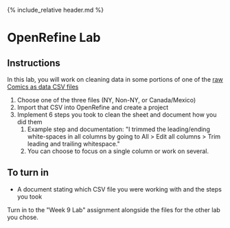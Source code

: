 {% include_relative header.md %}
# OpenRefine Lab
## Instructions
In this lab, you will work on cleaning data in some portions of one of the [raw Comics as data CSV files](https://github.com/ktopham/comics-as-data/tree/master/MARC_data_raw)
1. Choose one of the three files (NY, Non-NY, or Canada/Mexico)
2. Import that CSV into OpenRefine and create a project
3. Implement 6 steps you took to clean the sheet and document how you did them
	1. Example step and documentation: "I trimmed the leading/ending white-spaces in all columns by going to All > Edit all columns > Trim leading and trailing whitespace."
	2. You can choose to focus on a single column or work on several.
## To turn in
- A document stating which CSV file you were working with and the steps you took
  
Turn in to the "Week 9 Lab" assignment alongside the files for the other lab you chose.
